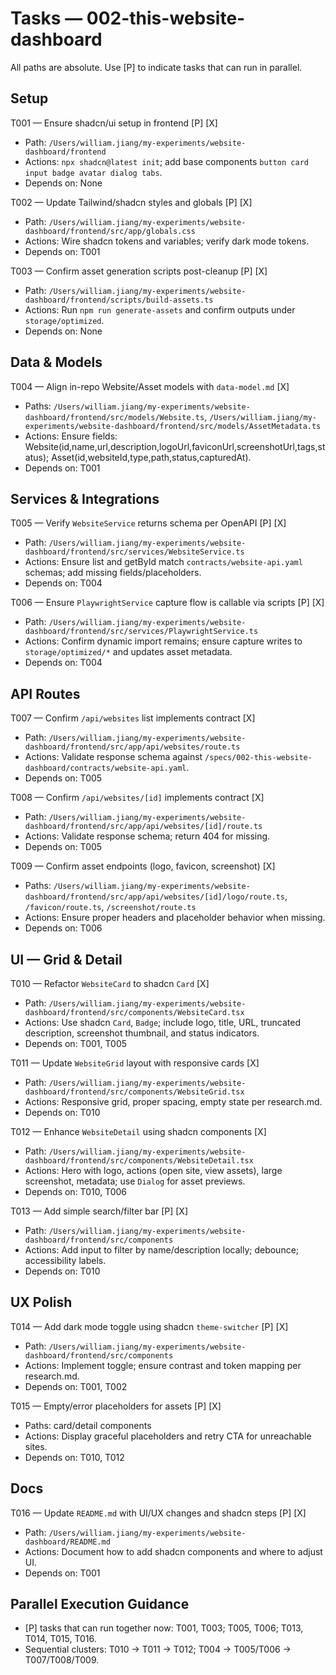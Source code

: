 # Tasks — 002-this-website-dashboard

All paths are absolute. Use [P] to indicate tasks that can run in parallel.

## Setup
T001 — Ensure shadcn/ui setup in frontend [P] [X]
- Path: `/Users/william.jiang/my-experiments/website-dashboard/frontend`
- Actions: `npx shadcn@latest init`; add base components `button card input badge avatar dialog tabs`.
- Depends on: None

T002 — Update Tailwind/shadcn styles and globals [P] [X]
- Path: `/Users/william.jiang/my-experiments/website-dashboard/frontend/src/app/globals.css`
- Actions: Wire shadcn tokens and variables; verify dark mode tokens.
- Depends on: T001

T003 — Confirm asset generation scripts post-cleanup [P] [X]
- Path: `/Users/william.jiang/my-experiments/website-dashboard/frontend/scripts/build-assets.ts`
- Actions: Run `npm run generate-assets` and confirm outputs under `storage/optimized`.
- Depends on: None

## Data & Models
T004 — Align in-repo Website/Asset models with `data-model.md` [X]
- Paths: `/Users/william.jiang/my-experiments/website-dashboard/frontend/src/models/Website.ts`, `/Users/william.jiang/my-experiments/website-dashboard/frontend/src/models/AssetMetadata.ts`
- Actions: Ensure fields: Website(id,name,url,description,logoUrl,faviconUrl,screenshotUrl,tags,status); Asset(id,websiteId,type,path,status,capturedAt).
- Depends on: T001

## Services & Integrations
T005 — Verify `WebsiteService` returns schema per OpenAPI [P] [X]
- Path: `/Users/william.jiang/my-experiments/website-dashboard/frontend/src/services/WebsiteService.ts`
- Actions: Ensure list and getById match `contracts/website-api.yaml` schemas; add missing fields/placeholders.
- Depends on: T004

T006 — Ensure `PlaywrightService` capture flow is callable via scripts [P] [X]
- Path: `/Users/william.jiang/my-experiments/website-dashboard/frontend/src/services/PlaywrightService.ts`
- Actions: Confirm dynamic import remains; ensure capture writes to `storage/optimized/*` and updates asset metadata.
- Depends on: T004

## API Routes
T007 — Confirm `/api/websites` list implements contract [X]
- Path: `/Users/william.jiang/my-experiments/website-dashboard/frontend/src/app/api/websites/route.ts`
- Actions: Validate response schema against `/specs/002-this-website-dashboard/contracts/website-api.yaml`.
- Depends on: T005

T008 — Confirm `/api/websites/[id]` implements contract [X]
- Path: `/Users/william.jiang/my-experiments/website-dashboard/frontend/src/app/api/websites/[id]/route.ts`
- Actions: Validate response schema; return 404 for missing.
- Depends on: T005

T009 — Confirm asset endpoints (logo, favicon, screenshot) [X]
- Paths: `/Users/william.jiang/my-experiments/website-dashboard/frontend/src/app/api/websites/[id]/logo/route.ts`, `/favicon/route.ts`, `/screenshot/route.ts`
- Actions: Ensure proper headers and placeholder behavior when missing.
- Depends on: T006

## UI — Grid & Detail
T010 — Refactor `WebsiteCard` to shadcn `Card` [X]
- Path: `/Users/william.jiang/my-experiments/website-dashboard/frontend/src/components/WebsiteCard.tsx`
- Actions: Use shadcn `Card`, `Badge`; include logo, title, URL, truncated description, screenshot thumbnail, and status indicators.
- Depends on: T001, T005

T011 — Update `WebsiteGrid` layout with responsive cards [X]
- Path: `/Users/william.jiang/my-experiments/website-dashboard/frontend/src/components/WebsiteGrid.tsx`
- Actions: Responsive grid, proper spacing, empty state per research.md.
- Depends on: T010

T012 — Enhance `WebsiteDetail` using shadcn components [X]
- Path: `/Users/william.jiang/my-experiments/website-dashboard/frontend/src/components/WebsiteDetail.tsx`
- Actions: Hero with logo, actions (open site, view assets), large screenshot, metadata; use `Dialog` for asset previews.
- Depends on: T010, T006

T013 — Add simple search/filter bar [P] [X]
- Path: `/Users/william.jiang/my-experiments/website-dashboard/frontend/src/components`
- Actions: Add input to filter by name/description locally; debounce; accessibility labels.
- Depends on: T010

## UX Polish
T014 — Add dark mode toggle using shadcn `theme-switcher` [P] [X]
- Path: `/Users/william.jiang/my-experiments/website-dashboard/frontend/src/components`
- Actions: Implement toggle; ensure contrast and token mapping per research.md.
- Depends on: T001, T002

T015 — Empty/error placeholders for assets [P] [X]
- Paths: card/detail components
- Actions: Display graceful placeholders and retry CTA for unreachable sites.
- Depends on: T010, T012

## Docs
T016 — Update `README.md` with UI/UX changes and shadcn steps [P] [X]
- Path: `/Users/william.jiang/my-experiments/website-dashboard/README.md`
- Actions: Document how to add shadcn components and where to adjust UI.
- Depends on: T001

## Parallel Execution Guidance
- [P] tasks that can run together now: T001, T003; T005, T006; T013, T014, T015, T016.
- Sequential clusters: T010 → T011 → T012; T004 → T005/T006 → T007/T008/T009.


